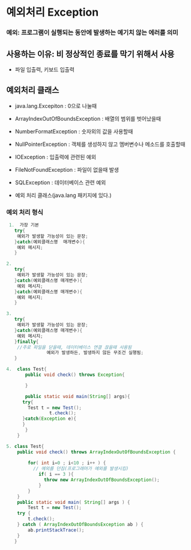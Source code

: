 # 예외처리 Exception
### 예외: 프로그램이 실행되는 동안에 발생하는 예기치 않는 에러를 의미
## 사용하는 이유: 비 정상적인 종료를 막기 위해서 사용
 * 파일 입출력, 키보드 입출력
## 예외처리 클래스 
* java.lang.Excepiton : 0으로 나눌때
* ArrayIndexOutOfBoundsException : 배열의 범위를 벗어났을때

* NumberFormatException : 숫자외의 값을 사용할때

* NullPointerException : 객체를 생성하지   않고 멤버변수나 메소드를 호출할때

* IOException : 입출력에 관련된 예외

* FileNotFoundException : 파일이 없을때 발생

* SQLException : 데이터베이스 관련 예외
* 예외 처리 클래스(java.lang 패키지에 있다.)
 ### 예외 처리 형식
```````````````java
 1.  가장 기본 
   try{
	예외가 발생할 가능성이 있는 문장;
   }catch(예외클래스명  매개변수){
	예외 메시지;
   }

2. 
   try{
	예외가 발생할 가능성이 있는 문장;
   }catch(예외클래스명 매개변수){
	예외 메시지;
   }catch(예외클래스명 매개변수){
	예외 메시지;
   }

3. 
   try{
	예외가 발생할 가능성이 있는 문장;
   }catch(예외클래스명 매개변수){
	예외 메시지;
   }finally{
	//주로 파일을 닫을때, 데이터베이스 연결 끊을때 사용됨
               예외가 발생하든, 발생하지 않든 무조건 실행됨;
   }

4.  class Test{
       public void check() throws Exception{

       }

       public static void main(String[] args){
	  try{        
		Test t = new Test();
        		t.check();
	  }catch(Exception e){
	  }
       }
    }

5. class Test{
    public void check() throws ArrayIndexOutOfBoundsException {
       
		for( int i=0 ; i<10 ; i++ ) {
		  // 예외를 던짐(프로그래머가 예외를 발생시킴)
			if( i == 3 ){ 
			  throw new ArrayIndexOutOfBoundsException();
			}			
		}
    }	
    public static void main( String[] args ) {
		Test t = new Test();	
	try {
	    t.check();
	} catch ( ArrayIndexOutOfBoundsException ab ) {	    
	    ab.printStackTrace();
	}
   }
